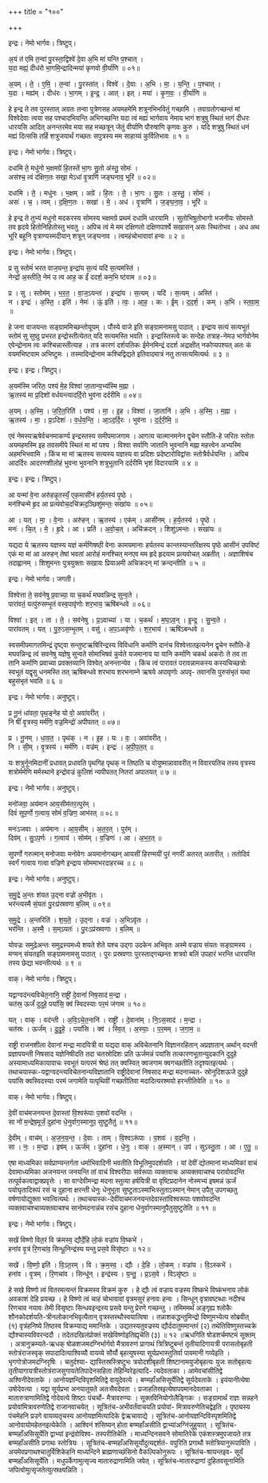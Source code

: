 +++
title = "१००"

+++


इन्द्रः। नेमो भार्गवः। त्रिष्टुप्।

अ॒यं त॑ एमि त॒न्वा॑ पु॒रस्ता॒द्विश्वे॑ दे॒वा अ॒भि मा॑ यन्ति प॒श्चात् ।  
य॒दा मह्यं॒ दीध॑रो भा॒गमि॒न्द्रादिन्मया॑ कृणवो वी॒र्या॑णि ॥ ०१॥

अ॒यम् । ते॒ । ए॒मि॒ । त॒न्वा॑ । पु॒रस्ता॑त् । विश्वे॑ । दे॒वाः । अ॒भि । मा॒ । य॒न्ति॒ । प॒श्चात् ।  
य॒दा । मह्य॑म् । दीध॑रः । भा॒गम् । इ॒न्द्र॒ । आत् । इत् । मया॑ । कृ॒ण॒वः॒ । वी॒र्या॑णि ॥

हे इन्द्र ते तव पुरस्तात् अग्रतः तन्वा पुत्रेणसह अयमहमेमि शत्रूनभिभवितुं गच्छामि । तवाग्रतोगच्छन्तं मां विश्वेदेवाः त्वया सह पश्चादभियन्ति अभिगच्छन्ति यदा त्वं मह्यं भार्गवाय नेमाय भागं शत्रुषु स्थितं भागं दीधरः धारयसि आदित् अनन्तरमेव मया सह मच्छत्रून् जेतुं वीर्याणि पौरुषाणि कृणवः कुरु । यदि शत्रुषु स्थितं धनं मह्यं दित्ससि तर्हि शत्रुजयार्थं गच्छतः सपुत्रस्य मम साहाय्यं कुर्वितिभावः ॥ १ ॥

इन्द्रः। नेमो भार्गवः। त्रिष्टुप्।

दधा॑मि ते॒ मधु॑नो भ॒क्षमग्रे॑ हि॒तस्ते॑ भा॒गः सु॒तो अ॑स्तु॒ सोमः॑ ।  
अस॑श्च॒ त्वं द॑क्षिण॒तः सखा॒ मेऽधा॑ वृ॒त्राणि॑ जङ्घनाव॒ भूरि॑ ॥ ०२॥

दधा॑मि । ते॒ । मधु॑नः । भ॒क्षम् । अग्रे॑ । हि॒तः । ते॒ । भा॒गः । सु॒तः । अ॒स्तु॒ । सोमः॑ ।  
असः॑ । च॒ । त्वम् । द॒क्षि॒ण॒तः । सखा॑ । मे॒ । अध॑ । वृ॒त्राणि॑ । ज॒ङ्घ॒ना॒व॒ । भूरि॑ ॥

हे इन्द्र ते तुभ्यं मधुनो मदकरस्य सोमस्य भक्षमग्रे प्रथमं दधामि धारयामि । सुतोभिषुतोभागो भजनीयः सोमस्ते तव हृदये हितोनिहितोस्तु भवतु । अपिच त्वं मे मम दक्षिणतो दक्षिणपार्श्वे सखासन् असः स्थितोभव । अध अथ भूरि बहूनि वृत्राण्यस्मदीयान् शत्रून् जङ्घनाव । त्वमहंचोभावावां हन्वः ॥ २ ॥

इन्द्रः। नेमो भार्गवः। त्रिष्टुप्।

प्र सु स्तोमं॑ भरत वाज॒यन्त॒ इन्द्रा॑य स॒त्यं यदि॑ स॒त्यमस्ति॑ ।  
नेन्द्रो॑ अ॒स्तीति॒ नेम॑ उ त्व आह॒ क ईं॑ ददर्श॒ कम॒भि ष्ट॑वाम ॥ ०३॥

प्र । सु । स्तोम॑म् । भ॒र॒त॒ । वा॒ज॒ऽयन्तः॑ । इन्द्रा॑य । स॒त्यम् । यदि॑ । स॒त्यम् । अस्ति॑ ।  
न । इन्द्रः॑ । अ॒स्ति॒ । इति॑ । नेमः॑ । ऊं॒ इति॑ । त्वः॒ । आ॒ह॒ । कः । ई॒म् । द॒द॒र्श॒ । कम् । अ॒भि । स्त॒वा॒म॒ ॥

हे जना वाजयन्तः सङ्ग्राममिच्छन्तोयूयम् । पौंस्ये वाजे इति सङ्ग्रामनामसु पाठात् । इन्द्राय सत्यं सत्यभूतं स्तोमं सु सुष्ठु प्रभरत इन्द्रोस्तीत्येतत् यदि सत्यमस्ति भवति । इन्द्रास्तिस्त्वे कः सन्देहः तत्राह-नेमउ भार्गवोनेम एवेन्द्रोनाम त्वः कश्चिन्नास्तीत्याह । तत्र कारणं दर्शयतिकः ईमेनमिन्द्रं ददर्श अद्राक्षीत् नकोप्यपश्यत् अतः कं वयमभिष्टवाम अभिष्टुमः । तस्मादिन्द्रोनाम कश्चिद्विद्यते इतिवादमात्रं नतु तत्सत्यमित्यर्थः ॥ ३ ॥

इन्द्रः। इन्द्रः। त्रिष्टुप्।

अ॒यम॑स्मि जरितः॒ पश्य॑ मे॒ह विश्वा॑ जा॒तान्य॒भ्य॑स्मि म॒ह्ना ।  
ऋ॒तस्य॑ मा प्र॒दिशो॑ वर्धयन्त्यादर्दि॒रो भुव॑ना दर्दरीमि ॥ ०४॥

अ॒यम् । अ॒स्मि॒ । ज॒रि॒त॒रिति॑ । पश्य॑ । मा॒ । इ॒ह । विश्वा॑ । जा॒तानि॑ । अ॒भि । अ॒स्मि॒ । म॒ह्ना ।  
ऋ॒तस्य॑ । मा॒ । प्र॒ऽदिशः॑ । व॒र्ध॒य॒न्ति॒ । आ॒ऽद॒र्दि॒रः । भुव॑ना । द॒र्द॒री॒मि॒ ॥

एवं नेमस्यऋषेर्वचनमाकर्ण्य इन्द्रस्तस्य समीपमाजगाम । आगत्य चात्मानमनेन द्वृचेन स्तौति-हे जरितः स्तोतः अयमहमस्मि इह तवसमीपे स्थितं मा मां पश्य । विश्वा सर्वाणि जातानि भुवनानि मह्ना महत्त्वेन अभ्यस्मि अहमभिभवामि । किंच मा मां ऋतस्य सत्यस्य यज्ञस्य वा प्रदिशः प्रदेष्टारोविद्वांसः स्तोत्रैर्वर्धयन्ति । अपिच आदर्दिरः आदरणशीलोहं भुवना भुवनानि शत्रुभूतानि दर्दरीमि भृशं विदारयामि ॥ ४ ॥

इन्द्रः। इन्द्रः। त्रिष्टुप्।

आ यन्मा॑ वे॒ना अरु॑हन्नृ॒तस्यँ॒ एक॒मासी॑नं हर्य॒तस्य॑ पृ॒ष्ठे ।  
मन॑श्चिन्मे हृ॒द आ प्रत्य॑वोच॒दचि॑क्रद॒ञ्छिशु॑मन्तः॒ सखा॑यः ॥ ०५॥

आ । यत् । मा॒ । वे॒नाः । अरु॑हन् । ऋ॒तस्य॑ । एक॑म् । आसी॑नम् । ह॒र्य॒तस्य॑ । पृ॒ष्ठे ।  
मनः॑ । चि॒त् । मे॒ । हृ॒दे । आ । प्रति॑ । अ॒वो॒च॒त् । अचि॑क्रदन् । शिशु॑ऽमन्तः । सखा॑यः ॥

यद्यदा ये ऋतस्य यज्ञस्य यज्ञं कर्मणिषष्ठी वेनाः कामयमानाः हर्यतस्य कान्तस्यान्तरिक्षस्य पृष्ठे आसीनं उपविष्टं एकं मा मां आ अरुहन् तेषां भवतां आरोहं मनश्चित् मनएव मम हृदे हृदयाम प्रत्यवोचत् अब्रतीत् । अज्ञाशिषंच तदाह्वानम् । शिशुमन्तः पुत्रयुक्ताः सखायः प्रियाअमी अचिक्रदन् मां क्रन्दन्तीति ॥ ५ ॥

इन्द्रः। नेमो भार्गवः। जगती।

विश्वेत्ता ते॒ सव॑नेषु प्र॒वाच्या॒ या च॒कर्थ॑ मघवन्निन्द्र सुन्व॒ते ।  
पारा॑वतं॒ यत्पु॑रुसम्भृ॒तं वस्व॒पावृ॑णोः शर॒भाय॒ ऋषि॑बन्धवे ॥ ०६॥

विश्वा॑ । इत् । ता । ते॒ । सव॑नेषु । प्र॒ऽवाच्या॑ । या । च॒कर्थ॑ । म॒घ॒ऽव॒न् । इ॒न्द्र॒ । सु॒न्व॒ते ।  
पारा॑वतम् । यत् । पु॒रु॒ऽस॒म्भृ॒तम् । वसु॑ । अ॒प॒ऽअवृ॑णोः । श॒र॒भाय॑ । ऋषि॑ऽबन्धवे ॥

स्वसमीपमागतमिन्द्रं दृष्ट्वा सन्तुष्टऋषिरिन्द्रस्य विविधानि कर्माणि दानंच विश्वेत्तातइत्यनेन द्वृचेन स्तौति-हे मघवन्निन्द्र त्वं सवनेषु यज्ञेषु सुन्वते सोमाभिषवं कुर्वते यजमानाय या यानि कर्माणि चकर्थ अकरोः ते तव ता तानि कर्माणि प्रवाच्या प्रवक्तव्यानि विश्वेत् अनन्तान्येव । किंच त्वं पारावतं परावन्नामकस्य कस्यचिच्छत्रोः स्वभूतं यद्वृसु धनमस्ति तत् ऋषिबन्धवे शरभाय शरभनाम्ने ऋषये अपावृणोः अपवृ- तवानसि पुरुसंभृतं यथा बहुसंभृतं भवति ॥ ६ ॥

इन्द्रः। नेमो भार्गवः। अनुष्टुप्।

प्र नू॒नं धा॑वता॒ पृथ॒ङ्नेह यो वो॒ अवा॑वरीत् ।  
नि षीं॑ वृ॒त्रस्य॒ मर्म॑णि॒ वज्र॒मिन्द्रो॑ अपीपतत् ॥ ०७॥

प्र । नू॒नम् । धा॒व॒त॒ । पृथ॑क् । न । इ॒ह । यः । वः॒ । अवा॑वरीत् ।  
नि । सी॒म् । वृ॒त्रस्य॑ । मर्म॑णि । वज्र॑म् । इन्द्रः॑ । अ॒पी॒प॒त॒त् ॥

यः शत्रुर्नूनमिदानीं प्रधावत् प्रधावति पृथगिह पृथक् न तिष्ठति च वोयुष्मान्नावावरीत् न विवारयतिच तस्य वृत्रस्य शत्रोर्मर्मणि मर्मस्थाने इन्द्रोवज्रं कुलिशं न्यपीपतत् नितरां अपातयत् ॥ ७ ॥

इन्द्रः। नेमो भार्गवः। अनुष्टुप्।

मनो॑जवा॒ अय॑मान आय॒सीम॑तर॒त्पुर॑म् ।  
दिवं॑ सुप॒र्णो ग॒त्वाय॒ सोमं॑ व॒ज्रिण॒ आभ॑रत् ॥ ०८॥

मनः॑ऽजवाः । अय॑मानः । आ॒य॒सीम् । अ॒त॒र॒त् । पुर॑म् ।  
दिव॑म् । सु॒ऽप॒र्णः । ग॒त्वाय॑ । सोम॑म् । व॒ज्रिणः॑ । आ । अ॒भ॒र॒त् ॥

सुपर्णो गरुत्मान् मनोजवाः मनोवेगः अयमानोगच्छन् आयसीं हिरण्मयीं पुरं नगरीं अतरत् अतारीत् । ततोदिवं स्वर्गं गत्वाय गत्वा वज्रिणे इन्द्राय सोममाभरदाहरच्च ॥ ८ ॥

इन्द्रः। नेमो भार्गवः। अनुष्टुप्।

स॒मु॒द्रे अ॒न्तः श॑यत उ॒द्ना वज्रो॑ अ॒भीवृ॑तः ।  
भर॑न्त्यस्मै सं॒यतः॑ पु॒रःप्र॑स्रवणा ब॒लिम् ॥ ०९॥

स॒मु॒द्रे । अ॒न्तरिति॑ । श॒य॒ते॒ । उ॒द्ना । वज्रः॑ । अ॒भिऽवृ॑तः ।  
भर॑न्ति । अ॒स्मै॒ । स॒म्ऽयतः॑ । पु॒रःऽप्र॑स्रवणाः । ब॒लिम् ॥

योवज्रः समुद्रेअन्तः समुद्रस्यमध्ये शयते शेते यश्च उद्गा उदकेन अभिवृतः अस्मे वज्राय संयतः सङ्ग्रामस्य । मग्मन् संयतइति सङ्ग्रामनामसु पाठात् । पुरः प्रस्रवणाः पुरस्ताद्गच्छन्तः शत्रवो बलिं उपहारं भरन्ति धारयन्ति तस्य छेद्या भवन्तीत्यर्थः ॥ ९ ॥

वाक्। नेमो भार्गवः। त्रिष्टुप्।

यद्वाग्वद॑न्त्यविचेत॒नानि॒ राष्ट्री॑ दे॒वानां॑ निष॒साद॑ म॒न्द्रा ।  
चत॑स्र॒ ऊर्जं॑ दुदुहे॒ पयां॑सि॒ क्व॑ स्विदस्याः पर॒मं ज॑गाम ॥ १०॥

यत् । वाक् । वद॑न्ती । अ॒वि॒ऽचे॒त॒नानि॑ । राष्ट्री॑ । दे॒वाना॑म् । नि॒ऽस॒साद॑ । म॒न्द्रा ।  
चत॑स्रः । ऊर्ज॑म् । दु॒दु॒हे॒ । पयां॑सि । क्व॑ । स्वि॒त् । अ॒स्याः॒ । प॒र॒मम् । ज॒गा॒म॒ ॥

राष्ट्री राजनशीला देवानां मन्द्रा मादयित्री वा यद्यदा वाक् अविचेतनानि विज्ञानरहितान् अप्रज्ञातान् अर्थान् वदन्ती प्रज्ञापयन्ती निषसाद यज्ञेनिषीदति तदा चतस्रोदिशः प्रति ऊर्जमन्नं पयांसि तत्कारणभूतान्युदकानि दुदुहे अस्यामाध्यमिकायावाचः स्वभूतं यत्परमं श्रेष्ठं तत् क्वस्वित् क्वजगाम क्वगच्छतीति तदृश्यतइत्यर्थः । तथाचयास्कः-यद्वाग्वदन्त्यविचेतनान्यविज्ञातानि राष्ट्रीदेवानां निषसाद मन्द्रा मदनाच्चत- स्रोनुदिशऊजे दुदुहे पयांसि क्वस्विदस्याः परमं जगामेति यत्पृथिवीं गच्छतीतिवा मदादित्यरश्मयो हरन्तीतिवेति ॥ १० ॥

वाक्। नेमो भार्गवः। त्रिष्टुप्।

दे॒वीं वाच॑मजनयन्त दे॒वास्तां वि॒श्वरू॑पाः प॒शवो॑ वदन्ति ।  
सा नो॑ म॒न्द्रेष॒मूर्जं॒ दुहा॑ना धे॒नुर्वाग॒स्मानुप॒ सुष्टु॒तैतु॑ ॥ ११॥

दे॒वीम् । वाच॑म् । अ॒ज॒न॒य॒न्त॒ । दे॒वाः । ताम् । वि॒श्वऽरू॑पाः । प॒शवः॑ । व॒द॒न्ति॒ ।  
सा । नः॒ । म॒न्द्रा । इष॑म् । ऊर्ज॑म् । दुहा॑ना । धे॒नुः । वाक् । अ॒स्मान् । उप॑ । सुऽस्तु॒ता । आ । ए॒तु॒ ॥

एषा माध्यमिका सर्वप्राण्यन्तर्गता धर्माभिवादिनी भवतीति विभूतिमुपदर्शयति । यां देवीं द्योतमानां माध्यमिकां वाचं देवामाध्यमिका अजनयन्त जनयन्ति तां वाचं विश्वरीपाः सर्वरूपाः व्यक्तवाचः अव्यक्तवाचश्च परावोवदन्ति तत्पूर्वकत्वाद्वाक्प्रवृत्तेः । सा वाग्देवीमन्द्रा मदना स्तुत्या हर्षयित्री वा वृष्टिप्रदानेन नोस्मभ्यं इषमन्नं ऊर्जं पयोघृतादिरूपं रसं च दुहाना क्षरन्ती धेनुः धेनुभूता सुष्टुताऽस्माभिःस्तुताऽस्मान् नेमान् उपैतु उपगच्छतु वर्षणायोद्युक्ता भवत्वित्यर्थः । तथाचयास्कः-देवींवाचमजनयन्तदेवास्तांविश्वरूपाः पशवोवदन्ति व्यक्तवाचश्चाव्यक्तवाचश्च सानोमदनान्नंच रसंच दुहाना धेनुर्वागस्मानुपैतुसुष्टुतेति ॥ ११ ॥

इन्द्रः। नेमो भार्गवः। त्रिष्टुप्।

सखे॑ विष्णो वित॒रं वि क्र॑मस्व॒ द्यौर्दे॒हि लो॒कं वज्रा॑य वि॒ष्कभे॑ ।  
हना॑व वृ॒त्रं रि॒णचा॑व॒ सिन्धू॒निन्द्र॑स्य यन्तु प्रस॒वे विसृ॑ष्टाः ॥ १२॥

सखे॑ । वि॒ष्णो॒ इति॑ । वि॒ऽत॒रम् । वि । क्र॒म॒स्व॒ । द्यौः । दे॒हि । लो॒कम् । वज्रा॑य । वि॒ऽस्कभे॑ ।  
हना॑व । वृ॒त्रम् । रि॒णचा॑व । सिन्धू॑न् । इन्द्र॑स्य । य॒न्तु॒ । प्र॒ऽस॒वे । विऽसृ॑ष्टाः ॥

हे सखे विष्णो त्वं वितरमत्यन्तं विक्रमस्व विक्रमं कुरु । हे द्यौः त्वं वज्राय वज्रस्य विष्कभे विष्कंभनाय लोकं अवकाशं देहि प्रयच्छ । हे विष्णो त्वं चाहं चोभावावां वृत्रमसुरं हनावः हन्वः । सिन्धून् वृत्रावष्टब्धाः नदीश्च रिणचाव नयावः तेमी विसृष्टाः सिन्धवइन्द्रस्य प्रसवे यन्तु प्रेरणे गच्छन्तु । तमिममर्थं अङ्गृह्य श्लोकैः शौनकोदर्शयति-त्रीनलोकानभिवृत्यैतान् वृत्रस्तस्थौस्वयात्विषा । तन्नाशकद्धन्तुमिन्द्रो विष्णुमभ्येत्य सोब्रवीत् (१) वृत्रंहनिष्ये तिष्ठस्व विक्रम्याद्य ममान्तिके । उद्यतस्यतुवज्रस्य द्यौर्ददातुममान्तरं (२) तथेतिविष्णुस्तच्चक्रे द्यौश्चास्यविवरन्ददौ । तदेतदखिलंप्रोक्तं सखेविष्णोइतिह्यृचेति (३) ॥ १२ ॥ऋधगिति षोडशर्चमष्टमं सूक्तम् । अत्रानुक्रम्यते-ऋधक् षोळशजमदग्निर्भार्गवो मैत्रावरुणं प्रागाथं त्रित्रिष्टुबन्तं तृतीयादिगायत्री परासतोबृहती स्तोत्रंराजस्वृक् सपादादित्याश्विव्यौ वायव्ये सौर्यौ बृहत्युषस्या सूर्यप्रभास्तुतिर्वा पावमानी गव्येइति । भृगगोत्रोजमदग्निरृषिः । चतुर्दश्या- द्यास्तिस्रस्त्रिष्टुभः त्रयोदशीबृहती शिष्टानामयुजोबृहत्यः युजः सतोबृहत्यः तृतीयागायत्रीस्तोत्रंराजसुगायतेतिपादेनसहिता तेहिन्विरेइत्यादि- त्यदेवताका । आमेवचांसीतिद्वे अश्विनीदेवताके । आनोयज्ञन्दिविपृशमितिद्वे वायुदेवत्ये । बण्महाँअसिसूर्येतिद्वे सूर्यदेवताके । इयंयानीत्येषा उषोदेवत्या । यद्वा सूर्यप्रभा अनयातूयते अतःसैवदेवता । प्रजाहतिस्रइत्येषापवमानदेवताका । मातारुत्राणामितिद्वे गोदेवत्ये शिष्टाः पंचर्चो- मैत्रावरुण्यः । सूक्तविनियोगोलैङ्गिकः । सङ्ग्रामार्थं राज्ञः सन्नहने प्रयोवांमित्रावरुणेतिद्वे राजानवाचयेत् । सूत्रितंच-अभीवर्तंवाचयति प्रयोवां- मित्रावरुणेतिचद्वेइति । पृष्ठ्यस्य पंचमेहनि प्रउगे वायव्यतृचस्य आनोयज्ञमित्यादिके द्वेऋचावाद्ये । सूत्रितंच-आनोयज्ञन्दिविस्पृशमितिद्वे आनोवायोमहेतनइत्येकेति । आश्विनं शंसिष्यन् होता बण्महाँअसीति द्वाभ्यांअग्निंजुहुयात् । सूत्रितंच-बण्महाँअसिसूर्येति द्वाभ्यां इन्द्रंवोविश्व- तस्परीतिचेति । माध्यन्दिनसवने सोमातिरेके एकंशस्त्रमुपजायते तत्र बण्महाँअसीति प्रगाथः स्तोत्रियः । सूत्रितंच-बण्महाँअसिसूर्योदुत्यद्दर्शतं- वपुरिति प्रगाथौ स्तोत्रियानुरूपाविति । अयमेवप्रगाथश्चातुर्विशिकेहनि माध्यन्दिने ब्राह्मणाच्छंसिनो वैकल्पिकोनुरूपः । सूत्रितंच-श्रायन्तइव- सूर्यं बण्महाँअसिसूर्येति । मधुपर्केगामुत्सृज्य मातारुद्राणामिति जपेत् । सूत्रितंच-मातारुद्राणां दुहितवसूनामिति जपित्वोमुत्सृजतेत्युत्स्रक्ष्यन्निति ।